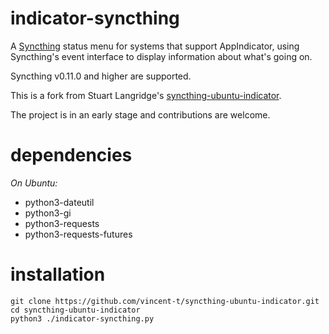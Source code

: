 indicator-syncthing
==========================

A [Syncthing] status menu for systems that support AppIndicator,
using Syncthing's event interface to display information about what's going on.

Syncthing v0.11.0 and higher are supported.

This is a fork from Stuart Langridge's [syncthing-ubuntu-indicator].

The project is in an early stage and contributions are welcome.

dependencies
==========================

_On Ubuntu:_
* python3-dateutil
* python3-gi
* python3-requests
* python3-requests-futures

installation
==========================

    git clone https://github.com/vincent-t/syncthing-ubuntu-indicator.git
    cd syncthing-ubuntu-indicator
    python3 ./indicator-syncthing.py

[Syncthing]: https://github.com/syncthing/syncthing

[syncthing-ubuntu-indicator]: https://github.com/stuartlangridge/syncthing-ubuntu-indicator
